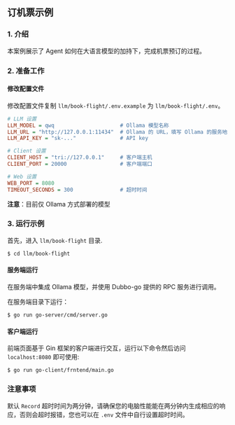 ## 订机票示例

### 1. 介绍

本案例展示了 Agent 如何在大语言模型的加持下，完成机票预订的过程。

### 2. 准备工作

#### 修改配置文件

修改配置文件复制 `llm/book-flight/.env.example` 为 `llm/book-flight/.env`。

```ini
# LLM 设置
LLM_MODEL = qwq                     # Ollama 模型名称
LLM_URL = "http://127.0.0.1:11434"  # Ollama 的 URL，填写 Ollama 的服务地址
LLM_API_KEY = "sk-..."              # API key

# Client 设置
CLIENT_HOST = "tri://127.0.0.1"     # 客户端主机
CLIENT_PORT = 20000                 # 客户端端口

# Web 设置
WEB_PORT = 8080
TIMEOUT_SECONDS = 300               # 超时时间
```

**注意**：目前仅 Ollama 方式部署的模型

### 3. 运行示例

首先，进入 `llm/book-flight` 目录.

```shell
$ cd llm/book-flight
```

#### 服务端运行

在服务端中集成 Ollama 模型，并使用 Dubbo-go 提供的 RPC 服务进行调用。

在服务端目录下运行：

```shell
$ go run go-server/cmd/server.go
```

#### 客户端运行

前端页面基于 Gin 框架的客户端进行交互，运行以下命令然后访问 ```localhost:8080``` 即可使用:

```shell
$ go run go-client/frntend/main.go
```

### **注意事项**

默认 `Record` 超时时间为两分钟，请确保您的电脑性能能在两分钟内生成相应的响应，否则会超时报错，您也可以在 ```.env``` 文件中自行设置超时时间。
